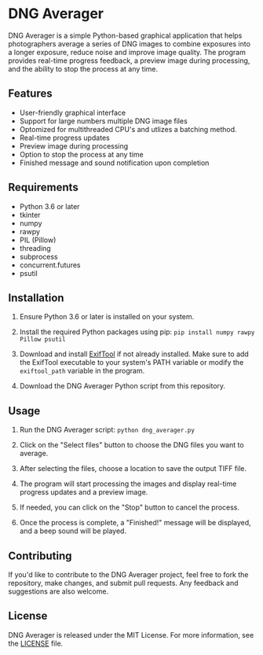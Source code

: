 # DNG Averager

DNG Averager is a simple Python-based graphical application that helps photographers average a series of DNG images to combine exposures into a longer exposure, reduce noise and improve image quality. The program provides real-time progress feedback, a preview image during processing, and the ability to stop the process at any time.

## Features

- User-friendly graphical interface
- Support for large numbers multiple DNG image files
- Optomized for multithreaded CPU's and utlizes a batching method.
- Real-time progress updates
- Preview image during processing
- Option to stop the process at any time
- Finished message and sound notification upon completion

## Requirements

- Python 3.6 or later
- tkinter
- numpy
- rawpy
- PIL (Pillow)
- threading
- subprocess
- concurrent.futures
- psutil

## Installation

1. Ensure Python 3.6 or later is installed on your system.

2. Install the required Python packages using pip: `pip install numpy rawpy Pillow psutil`

3. Download and install [ExifTool](https://exiftool.org/) if not already installed. Make sure to add the ExifTool executable to your system's PATH variable or modify the `exiftool_path` variable in the program.

4. Download the DNG Averager Python script from this repository.

## Usage

1. Run the DNG Averager script: `python dng_averager.py`

2. Click on the "Select files" button to choose the DNG files you want to average.

3. After selecting the files, choose a location to save the output TIFF file.

4. The program will start processing the images and display real-time progress updates and a preview image.

5. If needed, you can click on the "Stop" button to cancel the process.

6. Once the process is complete, a "Finished!" message will be displayed, and a beep sound will be played.

## Contributing

If you'd like to contribute to the DNG Averager project, feel free to fork the repository, make changes, and submit pull requests. Any feedback and suggestions are also welcome.

## License

DNG Averager is released under the MIT License. For more information, see the [LICENSE](LICENSE) file.
